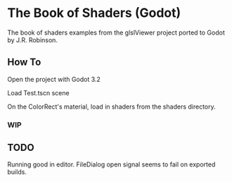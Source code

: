 # The Book of Shaders (Godot)
The book of shaders examples from the glslViewer project ported to Godot by J.R. Robinson.

## How To
Open the project with Godot 3.2

Load Test.tscn scene

On the ColorRect's material, load in shaders from the shaders directory.

### WIP

## TODO
Running good in editor. FileDialog open signal seems to fail on exported builds.

